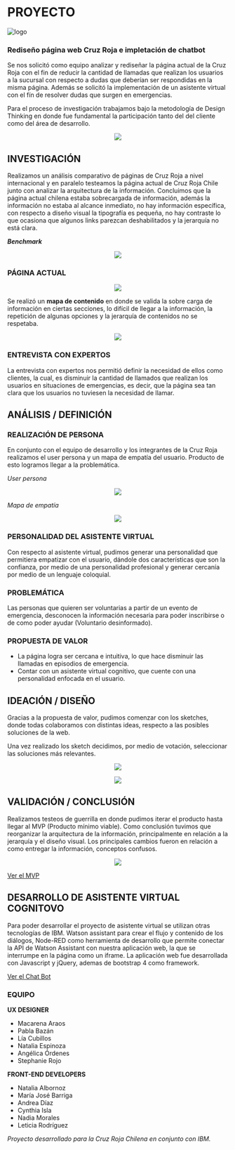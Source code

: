 # PROYECTO 
![logo](https://macaraos.github.io/Proyecto-Cruz-Roja/img/cruz-roja-chilena.png)

### Rediseño página web Cruz Roja e impletación de chatbot

Se nos solicitó como equipo analizar y rediseñar la página actual de la Cruz Roja con el fin de reducir la cantidad de llamadas que realizan los usuarios a la sucursal con respecto a dudas que deberían ser respondidas en la misma página. Además se solicitó la implementación de un asistente virtual con el fín de resolver dudas que surgen en emergencias.

Para el proceso de investigación trabajamos bajo la metodología de Design Thinking en donde fue fundamental la participación tanto del del cliente como del área de desarrollo.

<p align="center">
<img src="https://macaraos.github.io/Proyecto-Cruz-Roja/img/metodologia.png" 
</p>
  
## INVESTIGACIÓN

Realizamos un análisis comparativo de páginas de Cruz Roja a nivel internacional y en paralelo testeamos la página actual de Cruz Roja Chile junto con analizar la arquitectura de la información. Concluimos que la página actual chilena estaba sobrecargada de información, además la información no estaba al alcance inmediato, no hay información específica, con respecto a diseño visual la tipografía es pequeña, no hay contraste lo que ocasiona que algunos links parezcan deshabilitados y la jerarquía no está clara.

_**Benchmark**_

<p align="center">
<img src="https://macaraos.github.io/Proyecto-Cruz-Roja/img/benchmark.PNG"
</p>
  
### PÁGINA ACTUAL

<p align="center">
<img src="https://macaraos.github.io/Proyecto-Cruz-Roja/img/actual.png"
</p>
  
Se realizó un **mapa de contenido** en donde se valida la sobre carga de información en ciertas secciones, lo difícil de llegar a la información, la repetición de algunas opciones y la jerarquía de contenidos no se respetaba.

<p align="center">
<img src="https://macaraos.github.io/Proyecto-Cruz-Roja/img/mapacontenido.jpg"
</p>
  
### ENTREVISTA CON EXPERTOS

La entrevista con expertos nos permitió definir la necesidad de ellos como clientes, la cual, es disminuir la cantidad de llamados que realizan los usuarios en situaciones de emergencias, es decir, que la página sea tan clara que los usuarios no tuviesen la necesidad de llamar.

## ANÁLISIS / DEFINICIÓN

### REALIZACIÓN DE PERSONA

En conjunto con el equipo de desarrollo y los integrantes de la Cruz Roja realizamos el user persona y un mapa de empatía del usuario. Producto de esto logramos llegar a la problemática.

_User persona_
<p align="center">
<img src="https://macaraos.github.io/Proyecto-Cruz-Roja/img/persona.jpg"
</p>
  
_Mapa de empatía_
<p align="center">
<img src="https://macaraos.github.io/Proyecto-Cruz-Roja/img/mapaempatia.jpg"
</p>
  
### PERSONALIDAD DEL ASISTENTE VIRTUAL

Con respecto al asistente virtual, pudimos generar una personalidad que permitiera empatizar con el usuario, dándole dos características que son la confianza, por medio de una personalidad profesional y generar cercanía por medio de un lenguaje coloquial.

### PROBLEMÁTICA

Las personas que quieren ser voluntarias a partir de un evento de emergencia, desconocen la información necesaria para poder inscribirse o de como poder ayudar (Voluntario desinformado).

### PROPUESTA DE VALOR

- La página logra ser cercana e intuitiva, lo que hace disminuir las llamadas en episodios de emergencia.
- Contar con un asistente virtual cognitivo, que cuente con una personalidad enfocada en el usuario.

## IDEACIÓN / DISEÑO

Gracias a la propuesta de valor, pudimos comenzar con los sketches, donde todas colaboramos con distintas ideas, respecto a las posibles soluciones de la web.

Una vez realizado los sketch decidimos, por medio de votación, seleccionar las soluciones más relevantes.

<p align="center">
<img src="https://macaraos.github.io/Proyecto-Cruz-Roja/img/ideacion1.jpg"
</p>
<p align="center">
<img src="https://macaraos.github.io/Proyecto-Cruz-Roja/img/ideacion2.jpg"
</p>

## VALIDACIÓN / CONCLUSIÓN

Realizamos testeos de guerrilla en donde pudimos iterar el producto hasta llegar al MVP (Producto mínimo viable). Como conclusión tuvimos que reorganizar la arquitectura de la información, principalmente en relación a la jerarquía y el diseño visual. Los principales cambios fueron en relación a como entregar la información, conceptos confusos.

<p align="center">
<img src="https://macaraos.github.io/Proyecto-Cruz-Roja/img/mvp.jpg"
</p>
  
[Ver el MVP](https://marvelapp.com/cc9ifee/screen/40642655)
  
## DESARROLLO DE ASISTENTE VIRTUAL COGNITOVO

Para poder desarrollar el proyecto de asistente virtual se utilizan otras tecnologías de IBM. Watson assistant para crear el flujo y contenido de los diálogos, Node-RED como herramienta de desarrollo que permite conectar la API de Watson Assistant con nuestra aplicación web, la que se interrumpe en la página como un iframe. La aplicación web fue desarrollada con Javascript y jQuery, ademas de bootstrap 4 como framework.

[Ver el Chat Bot](https://barrigamjgomez.github.io/chatbot_ibm/)

### EQUIPO
**UX DESIGNER**
- Macarena Araos
- Pabla Bazán
- Lía Cubillos
- Natalia Espinoza
- Angélica Órdenes
- Stephanie Rojo

**FRONT-END DEVELOPERS**
- Natalia Albornoz
- María José Barriga
- Andrea Díaz
- Cynthia Isla
- Nadia Morales
- Leticia Rodríguez


_Proyecto desarrollado para la Cruz Roja Chilena en conjunto con IBM._
